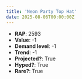 ```yaml
---
title: 'Neon Party Top Hat'
date: 2025-08-06T00:00:00Z
---
```

- **RAP**: 2593
- **Value**: -1
- **Demand level**: -1
- **Trend**: -1
- **Projected?**: True
- **Hyped?**: True
- **Rare?**: True
